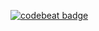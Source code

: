 [![codebeat badge](https://codebeat.co/badges/8085c81f-9b03-4202-8a48-d8429e7957b4)](https://codebeat.co/projects/github-com-shadowgar-assistant-ai-main)
